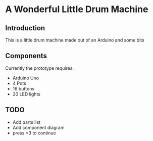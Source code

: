 # A Wonderful Little Drum Machine

## Introduction

This is a little drum machine made out of an Arduino and some bits

## Components

Currently the prototype requires:

* Arduino Uno
* 4 Pots
* 16 buttons
* 20 LED lights

## TODO

* Add parts list
* Add component diagram
* press <3 to continue
